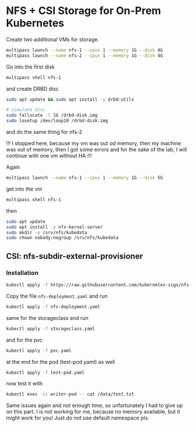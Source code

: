 # NFS + CSI Storage for On-Prem Kubernetes

Create two additional VMs for storage.

```bash
multipass launch --name nfs-1 --cpus 1 --memory 1G --disk 4G
multipass launch --name nfs-2 --cpus 1 --memory 1G --disk 4G
```

Go into the first disk
```bash
multipass shell nfs-1
```
and create DRBD disc
```bash
sudo apt update && sudo apt install -y drbd-utils

# simulate disc
sudo fallocate -l 1G /drbd-disk.img
sudo losetup /dev/loop10 /drbd-disk.img
```
and do the same thing for nfs-2

!!! I stopped here, because my vm was out od memory, then my machine was out of memory, then I got some errors and for the sake of the lab, I will continue with one vm without HA !!!

Again
```bash
multipass launch --name nfs-1 --cpus 1 --memory 1G --disk 5G
```
get into the vm
```bash
multipass shell nfs-1
```

then

```bash
sudo apt update
sudo apt install -y nfs-kernel-server
sudo mkdir -p /srv/nfs/kubedata
sudo chown nobody:nogroup /srv/nfs/kubedata
```


## CSI: nfs-subdir-external-provisioner

###  Installation
```bash
kubectl apply -f https://raw.githubusercontent.com/kubernetes-sigs/nfs-subdir-external-provisioner/master/deploy/rbac.yaml --namespace=default
```

Copy the file `nfs-deployment.yaml` and run

```bash
kubectl apply -f nfs-deployment.yaml
```

same for the storageclass and run

```bash
kubectl apply -f storageclass.yaml
```
and for the pvc

```bash
kubectl apply -f pvc.yaml
```

at the end for the pod (test-pod.yaml) as well

```bash
kubectl apply -f test-pod.yaml
```

now test it with

```bash
kubectl exec -it writer-pod -- cat /data/test.txt
```

Same issues again and not enough time, so unfortunately I had to give up on this part. I is not working for me, because no memory available, but it might work for you! Just do not use default namespace pls.